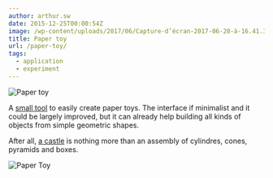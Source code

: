 ```yaml
---
author: arthur.sw
date: 2015-12-25T00:00:54Z
image: /wp-content/uploads/2017/06/Capture-d’écran-2017-06-20-à-16.41.33-thumb.png
title: Paper toy
url: /paper-toy/
tags:
  - application
  - experiment
---
```


![Paper toy](/wp-content/uploads/2017/06/Capture-d’écran-2017-06-20-à-16.41.33-e1497969850585.png)

A [small tool](https://arthursw.github.io/paper-toy/) to easily create paper toys. The interface if minimalist and it could be largely improved, but it can already help building all kinds of objects from simple geometric shapes.

After all, [a castle](http://www.papertoys.com/images/castle_photo2.jpg) is nothing more than an assembly of cylindres, cones, pyramids and boxes.

![Paper Toy](/wp-content/uploads/2017/06/Capture-d’écran-2017-06-20-à-16.24.43-e1497969353826.png)